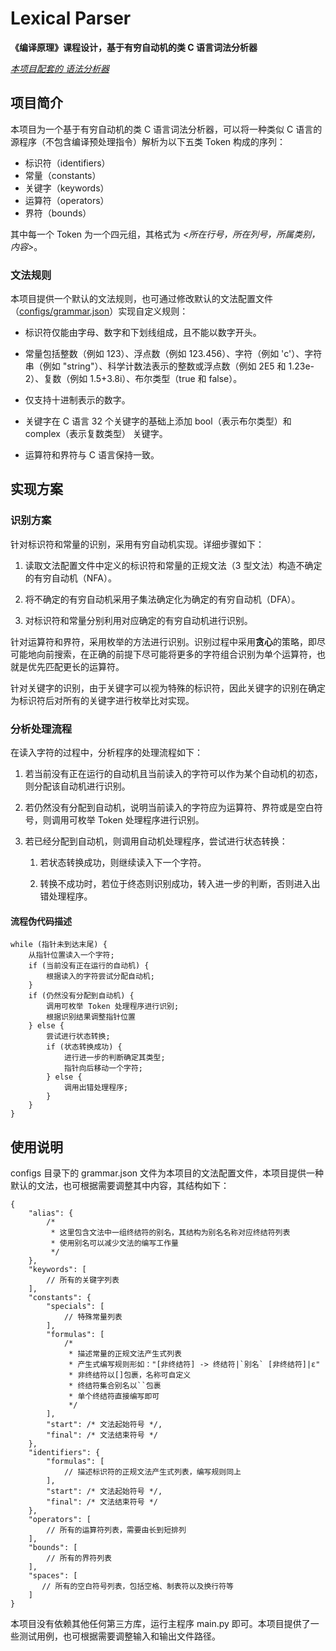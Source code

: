 # Lexical Parser

**《编译原理》课程设计，基于有穷自动机的类 C 语言词法分析器**

*<u>本项目配套的 [语法分析器](https://github.com/LIU42/SyntaxParser)</u>*

## 项目简介

本项目为一个基于有穷自动机的类 C 语言词法分析器，可以将一种类似 C 语言的源程序（不包含编译预处理指令）解析为以下五类 Token 构成的序列：

- 标识符（identifiers）
- 常量（constants）
- 关键字（keywords）
- 运算符（operators）
- 界符（bounds）

其中每一个 Token 为一个四元组，其格式为 *<所在行号，所在列号，所属类别，内容>*。

### 文法规则

本项目提供一个默认的文法规则，也可通过修改默认的文法配置文件（<u>configs/grammar.json</u>）实现自定义规则：

- 标识符仅能由字母、数字和下划线组成，且不能以数字开头。

- 常量包括整数（例如 123）、浮点数（例如 123.456）、字符（例如 'c'）、字符串（例如 "string"）、科学计数法表示的整数或浮点数（例如 2E5 和 1.23e-2）、复数（例如 1.5+3.8i）、布尔类型（true 和 false）。

- 仅支持十进制表示的数字。

- 关键字在 C 语言 32 个关键字的基础上添加 bool（表示布尔类型）和 complex（表示复数类型） 关键字。

- 运算符和界符与 C 语言保持一致。

## 实现方案

### 识别方案

针对标识符和常量的识别，采用有穷自动机实现。详细步骤如下：

1. 读取文法配置文件中定义的标识符和常量的正规文法（3 型文法）构造不确定的有穷自动机（NFA）。

2. 将不确定的有穷自动机采用子集法确定化为确定的有穷自动机（DFA）。

3. 对标识符和常量分别利用对应确定的有穷自动机进行识别。

针对运算符和界符，采用枚举的方法进行识别。识别过程中采用**贪心**的策略，即尽可能地向前搜索，在正确的前提下尽可能将更多的字符组合识别为单个运算符，也就是优先匹配更长的运算符。

针对关键字的识别，由于关键字可以视为特殊的标识符，因此关键字的识别在确定为标识符后对所有的关键字进行枚举比对实现。

### 分析处理流程

在读入字符的过程中，分析程序的处理流程如下：

1. 若当前没有正在运行的自动机且当前读入的字符可以作为某个自动机的初态，则分配该自动机进行识别。

2. 若仍然没有分配到自动机，说明当前读入的字符应为运算符、界符或是空白符号，则调用可枚举 Token 处理程序进行识别。

3. 若已经分配到自动机，则调用自动机处理程序，尝试进行状态转换：
   
   1. 若状态转换成功，则继续读入下一个字符。
   
   2. 转换不成功时，若位于终态则识别成功，转入进一步的判断，否则进入出错处理程序。

#### 流程伪代码描述

```
while (指针未到达末尾) {
    从指针位置读入一个字符;
    if (当前没有正在运行的自动机) {
        根据读入的字符尝试分配自动机;
    }
    if (仍然没有分配到自动机) {
        调用可枚举 Token 处理程序进行识别;
        根据识别结果调整指针位置
    } else {
        尝试进行状态转换;
        if (状态转换成功) {
            进行进一步的判断确定其类型;
            指针向后移动一个字符;
        } else {
            调用出错处理程序;
        }
    }
}
```

## 使用说明

configs 目录下的 grammar.json 文件为本项目的文法配置文件，本项目提供一种默认的文法，也可根据需要调整其中内容，其结构如下：

```json5
{
    "alias": {
        /*
         * 这里包含文法中一组终结符的别名，其结构为别名名称对应终结符列表
         * 使用别名可以减少文法的编写工作量
         */
    },
    "keywords": [
        // 所有的关键字列表
    ],
    "constants": {
        "specials": [
            // 特殊常量列表
        ],
        "formulas": [
            /*
             * 描述常量的正规文法产生式列表
             * 产生式编写规则形如："[非终结符] -> 终结符|`别名` [非终结符]|ε"
             * 非终结符以[]包裹，名称可自定义
             * 终结符集合别名以``包裹
             * 单个终结符直接编写即可
             */
        ],
        "start": /* 文法起始符号 */, 
        "final": /* 文法结束符号 */
    },
    "identifiers": {
        "formulas": [
            // 描述标识符的正规文法产生式列表，编写规则同上
        ],
        "start": /* 文法起始符号 */, 
        "final": /* 文法结束符号 */
    },
    "operators": [
        // 所有的运算符列表，需要由长到短排列
    ],
    "bounds": [
        // 所有的界符列表
    ],
    "spaces": [
       // 所有的空白符号列表，包括空格、制表符以及换行符等
    ]
}
```

本项目没有依赖其他任何第三方库，运行主程序 main.py 即可。本项目提供了一些测试用例，也可根据需要调整输入和输出文件路径。
